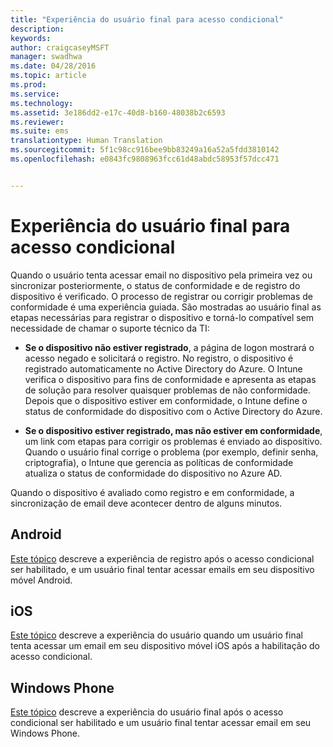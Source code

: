 ```yaml
---
title: "Experiência do usuário final para acesso condicional"
description: 
keywords: 
author: craigcaseyMSFT
manager: swadhwa
ms.date: 04/28/2016
ms.topic: article
ms.prod: 
ms.service: 
ms.technology: 
ms.assetid: 3e186dd2-e17c-40d8-b160-48038b2c6593
ms.reviewer: 
ms.suite: ems
translationtype: Human Translation
ms.sourcegitcommit: 5f1c98cc916bee9bb83249a16a52a5fdd3810142
ms.openlocfilehash: e0843fc9808963fcc61d48abdc58953f57dcc471


---
```


# Experiência do usuário final para acesso condicional
Quando o usuário tenta acessar email no dispositivo pela primeira vez ou sincronizar posteriormente, o status de conformidade e de registro do dispositivo é verificado. O processo de registrar ou corrigir problemas de conformidade é uma experiência guiada. São mostradas ao usuário final as etapas necessárias para registrar o dispositivo e torná-lo compatível sem necessidade de chamar o suporte técnico da TI:

-   **Se o dispositivo não estiver registrado**, a página de logon mostrará o acesso negado e solicitará o registro. No registro, o dispositivo é registrado automaticamente no Active Directory do Azure. O Intune verifica o dispositivo para fins de conformidade e apresenta as etapas de solução para resolver quaisquer problemas de não conformidade. Depois que o dispositivo estiver em conformidade, o Intune define o status de conformidade do dispositivo com o Active Directory do Azure.

-   **Se o dispositivo estiver registrado, mas não estiver em conformidade**, um link com etapas para corrigir os problemas é enviado ao dispositivo. Quando o usuário final corrige o problema (por exemplo, definir senha, criptografia), o Intune que gerencia as políticas de conformidade atualiza o status de conformidade do dispositivo no Azure AD.

Quando o dispositivo é avaliado como registro e em conformidade, a sincronização de email deve acontecer dentro de alguns minutos.

## Android

[Este tópico](end-user-experience-conditional-access-android.md) descreve a experiência de registro após o acesso condicional ser habilitado, e um usuário final tentar acessar emails em seu dispositivo móvel Android.

## iOS

[Este tópico](end-user-experience-conditional-access-ios.md) descreve a experiência do usuário quando um usuário final tenta acessar um email em seu dispositivo móvel iOS após a habilitação do acesso condicional.

## Windows Phone

[Este tópico](end-user-experience-conditional-access-winphone.md) descreve a experiência do usuário final após o acesso condicional ser habilitado e um usuário final tentar acessar email em seu Windows Phone.



<!--HONumber=Jun16_HO4-->


